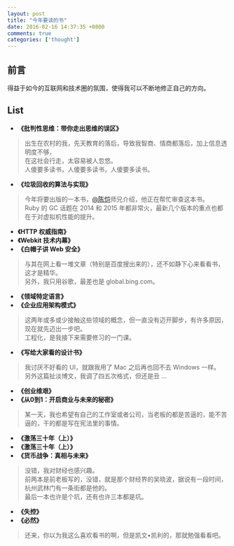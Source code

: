 ```yaml
---
layout: post
title: "今年要读的书"
date: 2016-02-16 14:37:35 +0800
comments: true
categories: ['thought']
---
```


## 前言

得益于如今的互联网和技术圈的氛围，使得我可以不断地修正自己的方向。

## List

- **《批判性思维：带你走出思维的误区》**

> 出生在农村的我，先天教育的落后，导致我智商、情商都落后，加上信息透明度不够，<br/>
> 在这社会行走，太容易被人忽悠。<br/>
> 人傻要多读书，人傻要多读书，人傻要多读书。

- **《垃圾回收的算法与实现》**

> 今年将要出版的一本书，[@陈恺](https://twitter.com/_kaichen)师兄介绍，他正在帮忙审查这本书。<br/>
> Ruby 的 GC 话题在 2014 和 2015 年都非常火，最新几个版本的重点也都在于对虚拟机性能的提升。

- **《HTTP 权威指南》**
- **《Webkit 技术内幕》**
- **《白帽子讲 Web 安全》**

> 与其在网上看一堆文章（特别是百度搜出来的），还不如静下心来看看书，这才是精华。<br/>
> 另外，我只用谷歌，最差也是 global.bing.com。

- **《领域特定语言》**
- **《企业应用架构模式》**

> 这两年或多或少接触这些领域的概念，但一直没有迈开脚步，有许多原因，现在就先迈出一步吧。<br/>
> 工程化，是我接下来需要修习的一门课。

- **《写给大家看的设计书》**

> 我讨厌不好看的 UI，就跟我用了 Mac 之后再也回不去 Windows 一样。<br/>
> 另外这篇扯淡博文，我调了四五次格式，但还是丑 ...

- **《创业维艰》**
- **《从0到1：开启商业与未来的秘密》**

> 某一天，我也希望有自己的工作室或者公司，当老板的都是苦逼的，能不苦逼的，干的都是写在宪法里的事情。

- **《激荡三十年（上）》**
- **《激荡三十年（上）》**
- **《货币战争：真相与未来》**

> 没错，我对财经也感兴趣。<br/>
> 前两本是前老板写的，没错，就是那个财经界的吴晓波，据说有一段时间，杭州武林门有一条街都是他的。<br/>
> 最后一本也许是个坑，还有也许三本都是坑。

- **《失控》**
- **《必然》**

> 还来，你以为我这么喜欢看书的啊，但是凯文•凯利的，那就勉强看看吧。
